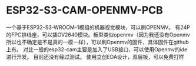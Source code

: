 # ESP32-S3-CAM-OPENMV-PCB
一个基于ESP32-S3-WROOM-1模组的机器视觉模块，可以刷OPENMV。
有24P的FPC排线座，可以插OV2640模块。板型类似openmv（因为我还没有Openmv所以也不确定是不是真的一模一样），可以刷Openmv的固件，具体固件在github上有。
对比一般的esp32-cam主要是加入了USB接口，可以使用Openmv的ide进行开发。
目前还没有经过测试。
使用立创EDA设计，双层板，可以免费打样
